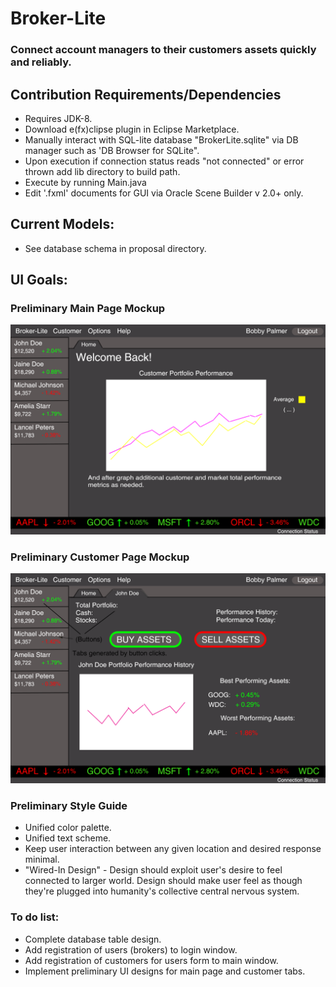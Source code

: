 # Broker-Lite

### Connect account managers to their customers assets quickly and reliably.

## Contribution Requirements/Dependencies

* Requires JDK-8.
* Download e(fx)clipse plugin in Eclipse Marketplace.
* Manually interact with SQL-lite database "BrokerLite.sqlite" via DB manager such as 'DB Browser for SQLite".
* Upon execution if connection status reads "not connected" or error thrown add lib directory to build path.
* Execute by running Main.java
* Edit '.fxml' documents for GUI via Oracle Scene Builder v 2.0+ only.

## Current Models:
* See database schema in proposal directory.

## UI Goals:

### Preliminary Main Page Mockup
![Main Page](proposal/ui-mockups/Main-Mockup.png?raw=true "Title")

### Preliminary Customer Page Mockup
![Customer Page](proposal/ui-mockups/Customer-Mockup.png?raw=true "Title")

### Preliminary Style Guide
* Unified color palette.
* Unified text scheme.
* Keep user interaction between any given location and desired response minimal.
* "Wired-In Design" - Design should exploit user's desire to feel connected to larger world. Design should make user feel as though they're plugged into humanity's collective central nervous system.


### To do list:
* Complete database table design.
* Add registration of users (brokers) to login window.
* Add registration of customers for users form to main window.
* Implement preliminary UI designs for main page and customer tabs.
